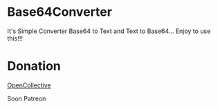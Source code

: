# Base64Converter
It's Simple Converter Base64 to Text and Text to Base64... Enjoy to use this!!!

# Donation
[OpenCollective](https://opencollective.com/cheeze-dark)

Soon Patreon
